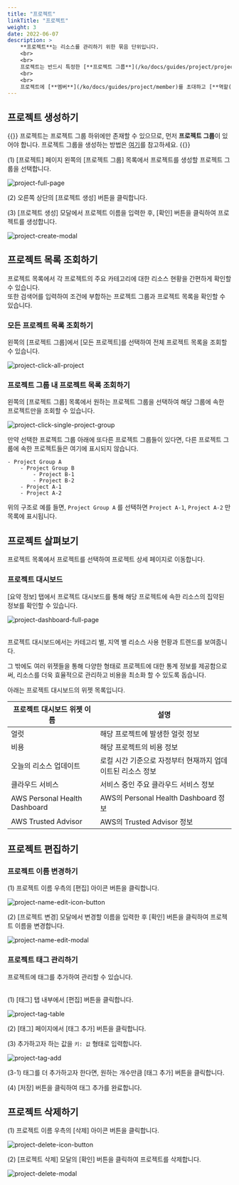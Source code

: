 ```yaml
---
title: "프로젝트"
linkTitle: "프로젝트"
weight: 3
date: 2022-06-07
description: >
    **프로젝트**는 리소스를 관리하기 위한 묶음 단위입니다.
    <br>
    <br>
    프로젝트는 반드시 특정한 [**프로젝트 그룹**](/ko/docs/guides/project/project-group)에 속해야 하며, 프로젝트 아래에는 더 이상의 계층이 존재할 수 없습니다.
    <br>
    <br>
    프로젝트에 [**멤버**](/ko/docs/guides/project/member)를 초대하고 [**역할(Role)**](/ko/docs/guides/administration/iam-role)을 부여할 수 있으며, 부여된 역할(Role)에 따라 프로젝트 리소스에 대한 접근 권한이 달라집니다.
---
```


## 프로젝트 생성하기

{{<alert>}}
프로젝트는 프로젝트 그룹 하위에만 존재할 수 있으므로, 먼저 **프로젝트 그룹**이 있어야 합니다.
프로젝트 그룹을 생성하는 방법은 [여기]((/ko/docs/guides/project/project-group/#프로젝트-그룹-생성하기))를 참고하세요.
{{</alert>}}

(1) [프로젝트] 페이지 왼쪽의 [프로젝트 그룹] 목록에서 프로젝트를 생성할 프로젝트 그룹을 선택합니다.

![project-full-page](/ko/docs/guides/project/project-img/project-full-page.png)

(2) 오른쪽 상단의 [프로젝트 생성] 버튼을 클릭합니다.

(3) [프로젝트 생성] 모달에서 프로젝트 이름을 입력한 후, [확인] 버튼을 클릭하여 프로젝트를 생성합니다.

![project-create-modal](/ko/docs/guides/project/project-img/project-create-modal.png)

## 프로젝트 목록 조회하기

프로젝트 목록에서 각 프로젝트의 주요 카테고리에 대한 리소스 현황을 간편하게 확인할 수 있습니다.
<br>
또한 검색어를 입력하여 조건에 부합하는 프로젝트 그룹과 프로젝트 목록을 확인할 수 있습니다.

### 모든 프로젝트 목록 조회하기

왼쪽의 [프로젝트 그룹]에서 [모든 프로젝트]를 선택하여 전체 프로젝트 목록을 조회할 수 있습니다.

![project-click-all-project](/ko/docs/guides/project/project-img/project-click-all-project.png)

### 프로젝트 그룹 내 프로젝트 목록 조회하기

왼쪽의 [프로젝트 그룹] 목록에서 원하는 프로젝트 그룹을 선택하여 해당 그룹에 속한 프로젝트만을 조회할 수 있습니다.

![project-click-single-project-group](/ko/docs/guides/project/project-img/project-click-single-project-group.png)

만약 선택한 프로젝트 그룹 아래에 또다른 프로젝트 그룹들이 있다면, 다른 프로젝트 그룹에 속한 프로젝트들은 여기에 표시되지 않습니다.

```
- Project Group A
    - Project Group B
        - Project B-1
        - Project B-2
    - Project A-1
    - Project A-2
```

위의 구조로 예를 들면, `Project Group A` 를 선택하면 `Project A-1`, `Project A-2` 만 목록에 표시됩니다.

## 프로젝트 살펴보기

프로젝트 목록에서 프로젝트를 선택하여 프로젝트 상세 페이지로 이동합니다.

### 프로젝트 대시보드

[요약 정보] 탭에서 프로젝트 대시보드를 통해 해당 프로젝트에 속한 리소스의 집약된 정보를 확인할 수 있습니다.

![project-dashboard-full-page](/ko/docs/guides/project/project-img/project-dashboard-full-page.png)

<br>
프로젝트 대시보드에서는 카테고리 별, 지역 별 리소스 사용 현황과 트렌드를 보여줍니다.

그 밖에도 여러 위젯들을 통해 다양한 형태로 프로젝트에 대한 통계 정보를 제공함으로써, 리소스를 더욱 효율적으로 관리하고 비용을 최소화 할 수 있도록 돕습니다.

아래는 프로젝트 대시보드의 위젯 목록입니다.

| 프로젝트 대시보드 위젯 이름 | 설명 |
| -- | -- |
| 얼럿 | 해당 프로젝트에 발생한 얼럿 정보 |
| 비용 | 해당 프로젝트의 비용 정보 |
| 오늘의 리소스 업데이트 | 로컬 시간 기준으로 자정부터 현재까지 업데이트된 리소스 정보 |
| 클라우드 서비스 | 서비스 중인 주요 클라우드 서비스 정보 |
| AWS Personal Health Dashboard | AWS의 Personal Health Dashboard 정보 |
| AWS Trusted Advisor | AWS의 Trusted Advisor 정보 |

## 프로젝트 편집하기

### 프로젝트 이름 변경하기

(1) 프로젝트 이름 우측의 [편집] 아이콘 버튼을 클릭합니다.

![project-name-edit-icon-button](/ko/docs/guides/project/project-img/project-name-edit-icon-button.png)

(2) [프로젝트 변경] 모달에서 변경할 이름을 입력한 후 [확인] 버튼을 클릭하여 프로젝트 이름을 변경합니다.

![project-name-edit-modal](/ko/docs/guides/project/project-img/project-name-edit-modal.png)

### 프로젝트 태그 관리하기

프로젝트에 태그를 추가하여 관리할 수 있습니다.
<br>
<br>

(1) [태그] 탭 내부에서 [편집] 버튼을 클릭합니다.

![project-tag-table](/ko/docs/guides/project/project-img/project-tag-table.png)

(2) [태그] 페이지에서 [태그 추가] 버튼을 클릭합니다.

(3) 추가하고자 하는 값을 `키: 값` 형태로 입력합니다.

![project-tag-add](/ko/docs/guides/project/project-img/project-tag-add.png)

(3-1) 태그를 더 추가하고자 한다면, 원하는 개수만큼 [태그 추가] 버튼을 클릭합니다.

(4) [저장] 버튼을 클릭하여 태그 추가를 완료합니다.

## 프로젝트 삭제하기

(1) 프로젝트 이름 우측의 [삭제] 아이콘 버튼을 클릭합니다.

![project-delete-icon-button](/ko/docs/guides/project/project-img/project-delete-icon-button.png)

(2) [프로젝트 삭제] 모달의 [확인] 버튼을 클릭하여 프로젝트를 삭제합니다.

![project-delete-modal](/ko/docs/guides/project/project-img/project-delete-modal.png)
